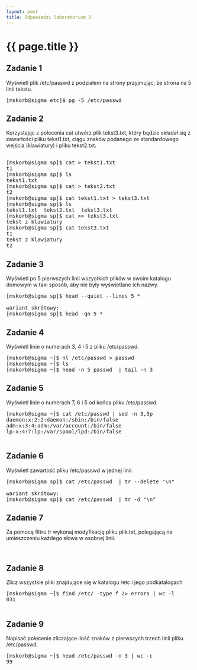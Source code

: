 ```yaml
---
layout: post
title: Odpowiedzi laboratorium 3
---
```


# {{ page.title }}

## Zadanie 1

Wyświetl plik /etc/passwd z podziałem na strony 
przyjmując, że strona na 5 linii tekstu.

<pre>
[mskorb@sigma etc]$ pg -5 /etc/passwd
</pre>

## Zadanie 2 

Korzystając z polecenia cat utwórz plik 
tekst3.txt, który będzie składał się z 
zawartości pliku tekst1.txt, ciągu znaków 
podanego ze standardowego wejścia (klawiatury) i 
pliku tekst2.txt.

<pre>

[mskorb@sigma sp]$ cat > tekst1.txt
t1
[mskorb@sigma sp]$ ls
tekst1.txt
[mskorb@sigma sp]$ cat > tekst2.txt
t2
[mskorb@sigma sp]$ cat tekst1.txt > tekst3.txt
[mskorb@sigma sp]$ ls
tekst1.txt  tekst2.txt  tekst3.txt
[mskorb@sigma sp]$ cat >> tekst3.txt
tekst z klawiatury
[mskorb@sigma sp]$ cat tekst3.txt
t1
tekst z klawiatury
t2
</pre>

## Zadanie 3

Wyświetl po 5 pierwszych linii wszystkich plików 
w swoim katalogu domowym w taki sposób, aby nie 
były wyświetlane ich nazwy.
<pre>
[mskorb@sigma sp]$ head --quiet --lines 5 *

wariant skrótowy:
[mskorb@sigma sp]$ head -qn 5 *
</pre>
## Zadanie 4 

Wyświetl linie o numerach 3, 4 i 5 z pliku 
/etc/passwd.
<pre>
[mskorb@sigma ~]$ nl /etc/passwd > passwd
[mskorb@sigma ~]$ ls
[mskorb@sigma ~]$ head -n 5 passwd  | tail -n 3
</pre>

## Zadanie 5

Wyświetl linie o numerach 7, 6 i 5 od końca 
pliku /etc/passwd.
<pre>
[mskorb@sigma ~]$ cat /etc/passwd | sed -n 3,5p
daemon:x:2:2:daemon:/sbin:/bin/false
adm:x:3:4:adm:/var/account:/bin/false
lp:x:4:7:lp:/var/spool/lpd:/bin/false

</pre>
## Zadanie 6

Wyświetl zawartość pliku /etc/passwd w jednej 
linii.
<pre>
[mskorb@sigma sp]$ cat /etc/passwd  | tr --delete "\n"

wariant skrótowy:
[mskorb@sigma sp]$ cat /etc/passwd  | tr -d "\n"
</pre>
## Zadanie 7

Za pomocą filtru tr wykonaj modyfikację pliku 
plik.txt, polegającą na umieszczeniu każdego 
słowa w osobnej linii.
<pre>

</pre>
## Zadanie 8

Zlicz wszystkie pliki znajdujące się w katalogu 
/etc i jego podkatalogach
<pre>
[mskorb@sigma ~]$ find /etc/ -type f 2> errors | wc -l
831

</pre>
## Zadanie 9

Napisać polecenie zliczające ilość znaków z 
pierwszych trzech linii pliku /etc/passwd.
<pre>
[mskorb@sigma ~]$ head /etc/passwd -n 3 | wc -c
99
</pre>